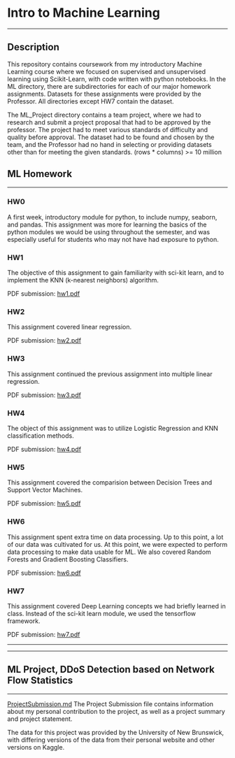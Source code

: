 # Intro to Machine Learning
---

## Description
This repository contains coursework from my introductory Machine Learning course where we focused on supervised and unsupervised learning using Scikit-Learn, with code written with python notebooks. In the ML directory, there are subdirectories for each of our major homework assignments. Datasets for these assignments were provided by the Professor. All directories except HW7 contain the dataset.

The ML_Project directory contains a team project, where we had to research and submit a project proposal that had to be approved by the professor. The project had to meet various standards of difficulty and quality before approval. The dataset had to be found and chosen by the team, and the Professor had no hand in selecting or providing datasets other than for meeting the given standards. (rows * columns) >= 10 million

## ML Homework
---
### HW0
A first week, introductory module for python, to include numpy, seaborn, and pandas. This assignment was more for learning the basics of the python modules we would be using throughout the semester, and was especially useful for students who may not have had exposure to python.

### HW1
The objective of this assignment to gain familiarity with sci-kit learn, and to implement the KNN (k-nearest neighbors) algorithm.

PDF submission: [hw1.pdf](ML/htl17/HW1/HW1.pdf)

### HW2
This assignment covered linear regression.

PDF submission: [hw2.pdf](ML/htl17/HW2/HW2.pdf)

### HW3
This assignment continued the previous assignment into multiple linear regression.

PDF submission: [hw3.pdf](ML/htl17/HW3/HW3.pdf)

### HW4
The object of this assignment was to utilize Logistic Regression and KNN classification methods.

PDF submission: [hw4.pdf](ML/htl17/HW4/HW4.pdf)

### HW5
This assignment covered the comparision between Decision Trees and Support Vector Machines.

PDF submission: [hw5.pdf](ML/htl17/HW5/HW5.pdf)

### HW6
This assignment spent extra time on data processing. Up to this point, a lot of our data was cultivated for us. At this point, we were expected to perform data processing to make data usable for ML.
We also covered Random Forests and Gradient Boosting Classifiers.

PDF submission: [hw6.pdf](ML/htl17/HW6/HW6.pdf)

### HW7
This assignment covered Deep Learning concepts we had briefly learned in class. Instead of the sci-kit learn module, we used the tensorflow framework.

PDF submission: [hw7.pdf](ML/htl17/HW7/HW7.pdf)

---
---
## ML Project, DDoS Detection based on Network Flow Statistics
---
[ProjectSubmission.md](ML_Project/ProjectSubmission.md)
The Project Submission file contains information about my personal contribution to the project, as well as a project summary and project statement.

The data for this project was provided by the University of New Brunswick, with differing versions of the data from their personal website and other versions on Kaggle.


